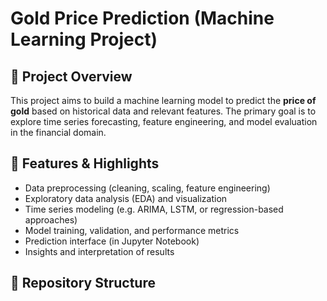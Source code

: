   
# Gold Price Prediction (Machine Learning Project)

## 🎯 Project Overview  
This project aims to build a machine learning model to predict the **price of gold** based on historical data and relevant features. The primary goal is to explore time series forecasting, feature engineering, and model evaluation in the financial domain.

## 🚀 Features & Highlights  
- Data preprocessing (cleaning, scaling, feature engineering)  
- Exploratory data analysis (EDA) and visualization  
- Time series modeling (e.g. ARIMA, LSTM, or regression-based approaches)  
- Model training, validation, and performance metrics  
- Prediction interface (in Jupyter Notebook)  
- Insights and interpretation of results  

## 📁 Repository Structure
